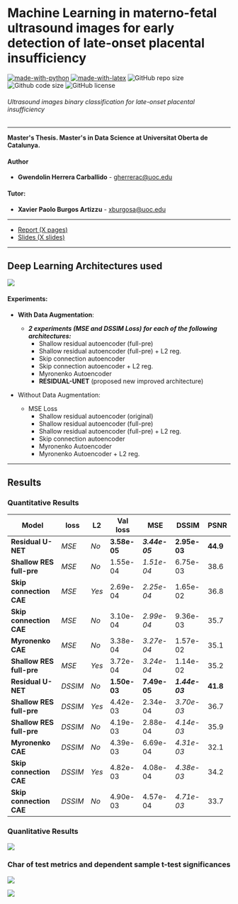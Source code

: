 Machine Learning in materno-fetal ultrasound images for early detection of late-onset placental insufficiency
=

[![made-with-python](https://img.shields.io/badge/Coded%20with-Python-21496b.svg?style=for-the-badge&logo=Python)](https://www.python.org/)
[![made-with-latex](https://img.shields.io/badge/Documented%20with-LaTeX-4c9843.svg?style=for-the-badge&logo=Latex)](https://www.latex-project.org/)
![GitHub repo size](https://img.shields.io/github/repo-size/gwendysyd/Placenta-Insufficiency-Classification?style=for-the-badge&logo=Github)
![Github code size](https://img.shields.io/github/languages/code-size/gwendysyd/Placenta-Insufficiency-Classification?style=for-the-badge&logo=Github)
![GitHub license](https://img.shields.io/github/license/gwendysyd/Placenta-Insufficiency-Classification?style=for-the-badge&logo=Github)

###### Ultrasound images binary classification for late-onset placental insufficiency

***********

**Master's Thesis. Master's in Data Science at Universitat Oberta de Catalunya.**

#### Author
* **Gwendolin Herrera Carballido** - [gherrerac@uoc.edu](mailto:gherrerac@uoc.edu)

#### Tutor: 
* **Xavier Paolo Burgos Artizzu** - [xburgosa@uoc.edu](mailto:xburgosa@uoc.edu)

***************
* [Report (X pages)](http:...)
* [Slides (X slides)](https://github.com/gwendysyd/Placenta-Insufficiency-Classification/blob/master/doc/...pdf)
***************

## Deep Learning Architectures used
![](ArchitecturesDiagram.svg)

#### Experiments:
* **With Data Augmentation**:
    * ***2 experiments (MSE and DSSIM Loss) for each of the following architectures:***
        * Shallow residual autoencoder (full-pre)
        * Shallow residual autoencoder (full-pre) + L2 reg.
        * Skip connection autoencoder
        * Skip connection autoencoder + L2 reg.
        * Myronenko Autoencoder
        * **RESIDUAL-UNET** (proposed new improved architecture)

* Without Data Augmentation:
    * MSE Loss
        * Shallow residual autoencoder (original)
        * Shallow residual autoencoder (full-pre)
        * Shallow residual autoencoder (full-pre) + L2 reg.
        * Skip connection autoencoder
        * Myronenko Autoencoder
        * Myronenko Autoencoder + L2 reg.

***************
## Results
### Quantitative Results
| Model                 | **loss**         | **L2**         | **Val loss**           | **MSE**                                     | **DSSIM**                                     | **PSNR**  |
|-----------------------|------------------|----------------|------------------------|---------------------------------------------|-----------------------------------------------|-------------------|
| **Residual U-NET**       | *MSE*              | *No*             | **3.58e-05**         | ***3.44e-05***                            | **2.95e-03**                                | **44.9**         |
| **Shallow RES full-pre** | *MSE*              | *No*             | 1.55e-04             | *1.51e-04*                             | 6.75e-03                                    | 38.6             |
| **Skip connection CAE**   | *MSE*              | *Yes*            | 2.69e-04             | *2.25e-04*                              | 1.65e-02                                    | 36.8             |
| **Skip connection CAE**  | *MSE*              | *No*             | 3.10e-04             | *2.99e-04*                              | 9.36e-03                                    | 35.7             |
| **Myronenko CAE**         | *MSE*              | *No*             | 3.38e-04             | *3.27e-04*                              | 1.57e-02                                    | 35.1             |
| **Shallow RES full-pre** | *MSE*              | *Yes*            | 3.72e-04             | *3.24e-04*                             | 1.14e-02                                    | 35.2             |
| **Residual U-NET**       | *DSSIM*            | *No*             | **1.50e-03**         | **7.49e-05**                              | ***1.44e-03***                               | **41.8**         |
| **Shallow RES full-pre** | *DSSIM*            | *Yes*            | 4.42e-03             | 2.34e-04                                  | *3.70e-03*                                | 36.7             |
| **Shallow RES full-pre** | *DSSIM*            | *No*             | 4.19e-03             | 2.88e-04                                  | *4.14e-03*                                | 35.9             |
| **Myronenko CAE**         | *DSSIM*            | *No*             | 4.39e-03             | 6.69e-04                                  | *4.31e-03*                                | 32.1             |
| **Skip connection CAE**  | *DSSIM*            | *Yes*            | 4.82e-03             | 4.08e-04                                  | *4.38e-03*                                | 34.2             |
| **Skip connection CAE**   | *DSSIM*            | *No*             | 4.90e-03             | 4.57e-04                                  | *4.71e-03*                                | 33.7             |

### Quanlitative Results
![](doc/figs/daug-dssim-qualitative.png)

### Char of test metrics and dependent sample t-test significances
![](doc/figs/all_test_metrics.png)

![](doc/figs/ttest-pvals.png)

